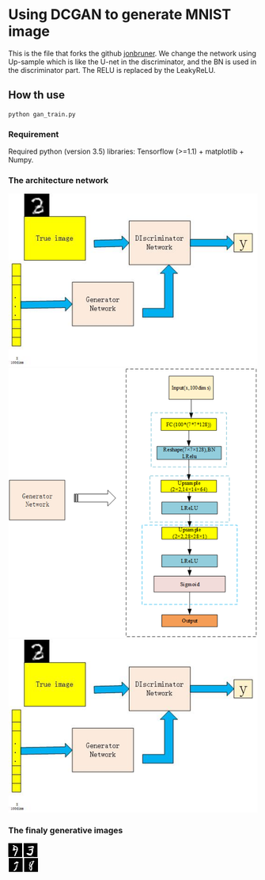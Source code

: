 # Using DCGAN to generate MNIST image
This is the file that forks the github [jonbruner](https://github.com/jonbruner/generative-adversarial-networks). We change the network using Up-sample which is like the U-net in the discriminator, and the BN is used in the discriminator part. The RELU is replaced by the LeakyReLU.

## How th use

```shell
python gan_train.py
```

### Requirement
Required python (version 3.5) libraries: Tensorflow (>=1.1) + matplotlib + Numpy.

### The architecture network 
![gan model](gan1.jpg)<br>
![D model](gan2.bmp)<br>
![G model](gan1.jpg)

### The finaly generative images
![images](1.png)<br>